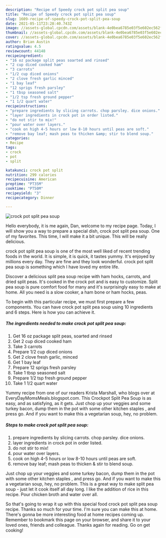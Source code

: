 ```yaml
---
description: "Recipe of Speedy crock pot split pea soup"
title: "Recipe of Speedy crock pot split pea soup"
slug: 1609-recipe-of-speedy-crock-pot-split-pea-soup
date: 2021-05-11T23:28:40.743Z
image: //assets-global.cpcdn.com/assets/blank-4e0bea6785e03f5e602ec562f230caae08da540cada707380b4fe1bbebba43da.png
thumbnail: //assets-global.cpcdn.com/assets/blank-4e0bea6785e03f5e602ec562f230caae08da540cada707380b4fe1bbebba43da.png
cover: //assets-global.cpcdn.com/assets/blank-4e0bea6785e03f5e602ec562f230caae08da540cada707380b4fe1bbebba43da.png
author: Brian Austin
ratingvalue: 4.5
reviewcount: 44148
recipeingredient:
- "16 oz package split peas soarted and rinsed"
- "2 cup diced cooked ham"
- "3 carrots"
- "1/2 cup diced onions"
- "2 clove fresh garlic minced"
- "1 bay leaf"
- "12 sprigs fresh parsley"
- "1 tbsp seasoned salt"
- "1/2 tsp fresh ground pepper"
- "1 1/2 quart water"
recipeinstructions:
- "prepare ingredients by slicing carrots. chop parsley. dice onions."
- "layer ingredients in crock pot in order listed."
- "do not stir to mix!"
- "pour water over layers."
- "cook on high 4-5 hours or low 8-10 hours until peas are soft."
- "remove bay leaf; mash peas to thicken &amp; stir to blend soup."
categories:
- Recipe
tags:
- crock
- pot
- split

katakunci: crock pot split 
nutrition: 299 calories
recipecuisine: American
preptime: "PT35M"
cooktime: "PT50M"
recipeyield: "3"
recipecategory: Dinner

---
```



![crock pot split pea soup](//assets-global.cpcdn.com/assets/blank-4e0bea6785e03f5e602ec562f230caae08da540cada707380b4fe1bbebba43da.png)

Hello everybody, it is me again, Dan, welcome to my recipe page. Today, I will show you a way to prepare a special dish, crock pot split pea soup. One of my favorites. This time, I will make it a bit unique. This will be really delicious.

crock pot split pea soup is one of the most well liked of recent trending foods in the world. It is simple, it is quick, it tastes yummy. It's enjoyed by millions every day. They are fine and they look wonderful. crock pot split pea soup is something which I have loved my entire life.

Discover a delicious split pea soup recipe with ham hocks, carrots, and dried split peas. It&#39;s cooked in the crock pot and is easy to customize. Split pea soup is pure comfort food for many and it&#39;s surprisingly easy to make at home. All you need is a slow cooker, a ham bone or ham hocks, peas.


To begin with this particular recipe, we must first prepare a few components. You can have crock pot split pea soup using 10 ingredients and 6 steps. Here is how you can achieve it.

<!--inarticleads1-->

##### The ingredients needed to make crock pot split pea soup:

1. Get 16 oz package split peas, soarted and rinsed
1. Get 2 cup diced cooked ham
1. Take 3 carrots
1. Prepare 1/2 cup diced onions
1. Get 2 clove fresh garlic, minced
1. Get 1 bay leaf
1. Prepare 12 sprigs fresh parsley
1. Take 1 tbsp seasoned salt
1. Prepare 1/2 tsp fresh ground pepper
1. Take 1 1/2 quart water


Yummy recipe from one of our readers Krista Marshall, who blogs over at EveryDayMomsMeals.blogspot.com. This Crockpot Split Pea Soup is as easy, and as satisfying, as it gets. Just chop up your veggies and some turkey bacon, dump them in the pot with some other kitchen staples , and press go. And if you want to make this a vegetarian soup, hey, no problem. 

<!--inarticleads2-->

##### Steps to make crock pot split pea soup:

1. prepare ingredients by slicing carrots. chop parsley. dice onions.
1. layer ingredients in crock pot in order listed.
1. do not stir to mix!
1. pour water over layers.
1. cook on high 4-5 hours or low 8-10 hours until peas are soft.
1. remove bay leaf; mash peas to thicken &amp; stir to blend soup.


Just chop up your veggies and some turkey bacon, dump them in the pot with some other kitchen staples , and press go. And if you want to make this a vegetarian soup, hey, no problem. This is a great way to make split pea soup - just let it cook itself all day long. I like the addition of rice in this recipe. Pour chicken broth and water over all. 

So that's going to wrap it up with this special food crock pot split pea soup recipe. Thanks so much for your time. I'm sure you can make this at home. There's gonna be more interesting food at home recipes coming up. Remember to bookmark this page on your browser, and share it to your loved ones, friends and colleague. Thanks again for reading. Go on get cooking!
